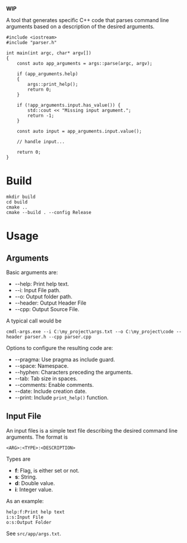**WIP**

A tool that generates specific C++ code that parses command line arguments based on a description of the desired arguments.

```
#include <iostream>
#include "parser.h"

int main(int argc, char* argv[])
{
    const auto app_arguments = args::parse(argc, argv);

    if (app_arguments.help)
    {
        args::print_help();
        return 0;
    }

    if (!app_arguments.input.has_value()) {
        std::cout << "Missing input argument.";
        return -1;
    }

    const auto input = app_arguments.input.value();

    // handle input...

    return 0;
}

```


# Build

```
mkdir build
cd build
cmake ..
cmake --build . --config Release
```

# Usage

## Arguments

Basic arguments are:
- --help: Print help text.
- --i: Input File path.
- --o: Output folder path.
- --header: Output Header File
- --cpp: Output Source File.

A typical call would be

```
cmdl-args.exe --i C:\my_project\args.txt --o C:\my_project\code --header parser.h --cpp parser.cpp
```

Options to configure the resulting code are:
- --pragma: Use pragma as include guard.
- --space: Namespace.
- --hyphen: Characters preceding the arguments.
- --tab: Tab size in spaces.
- --comments: Enable comments.
- --date: Include creation date.
- --print: Include ```print_help()``` function.


## Input File

An input files is a simple text file describing the desired command line arguments. The format is

```
<ARG>:<TYPE>:<DESCRIPTION>
```

Types are
- **f**: Flag, is either set or not.
- **s**: String.
- **d**: Double value.
- **i**: Integer value.

As an example:

```
help:f:Print help text
i:s:Input File
o:s:Output Folder
```

See ```src/app/args.txt```.


